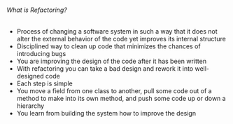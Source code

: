 ###### What is Refactoring?

- Process of changing a software system in such a way that it does not alter the external behavior of the code yet improves its internal structure
- Disciplined way to clean up code that minimizes the chances of introducing bugs
- You are improving the design of the code after it has been written
- With refactoring you can take a bad design and rework it into well-designed code
- Each step is simple
- You move a field from one class to another, pull some code out of a method to make into its own method, and push some code up or down a hierarchy
- You learn from building the system how to improve the design